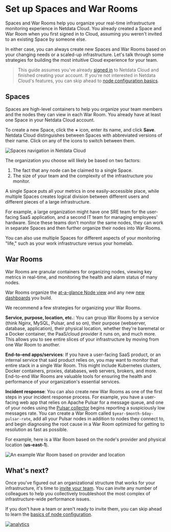 <!--
title: "Set up Spaces and War Rooms"
description: "Netdata Cloud allows people and teams of all sizes to organize their infrastructure and collaborate on anomalies or incidents."
custom_edit_url: https://github.com/netdata/netdata/edit/master/docs/configure/spaces-war-rooms.md
-->

# Set up Spaces and War Rooms

Spaces and War Rooms help you organize your real-time infrastructure monitoring experience in Netdata Cloud. You already
created a Space and War Room when you first signed in to Cloud, assuming you weren't invited to an existing Space by
someone else.

In either case, you can always create new Spaces and War Rooms based on your changing needs or a scaled-up
infrastructure. Let's talk through some strategies for building the most intuitive Cloud experience for your team.

> This guide assumes you've already [signed in](https://app.netdata.cloud) to Netdata Cloud and finished creating your
> account. If you're not interested in Netdata Cloud's features, you can skip ahead to [node configuration
> basics](/docs/configure/nodes.md).

## Spaces

Spaces are high-level containers to help you organize your team members and the nodes they can view in each War Room.
You already have at least one Space in your Netdata Cloud account.

To create a new Space, click the **+** icon, enter its name, and click **Save**. Netdata Cloud distinguishes between
Spaces with abbreviated versions of their name. Click on any of the icons to switch between them.

![Spaces navigation in Netdata
Cloud](https://user-images.githubusercontent.com/1153921/92177439-5b22d000-edf5-11ea-9323-383347f21c8d.png)

The organization you choose will likely be based on two factors:

1.  The fact that any node can be claimed to a single Space.
2.  The size of your team and the complexity of the infrastructure you monitor.

A single Space puts all your metrics in one easily-accessible place, while multiple Spaces creates logical division
between different users and different pieces of a large infrastructure.

For example, a large organization might have one SRE team for the user-facing SaaS application, and a second IT team for
managing employees' hardware. Since these teams don't monitor the same nodes, they can work in separate Spaces and then
further organize their nodes into War Rooms.

You can also use multiple Spaces for different aspects of your monitoring "life," such as your work infrastructure
versus your homelab.

## War Rooms

War Rooms are granular containers for organizing nodes, viewing key metrics in real-time, and monitoring the health and
alarm status of many nodes. 

War Rooms organize the [at-a-glance Node view](/docs/visualize/view-all-nodes.md) and any new [new
dashboards](/docs/visualize/create-dashboards.md) you build.

We recommend a few strategies for organizing your War Rooms.

**Service, purpose, location, etc.**: You can group War Rooms by a service (think Nginx, MySQL, Pulsar, and so on),
their purpose (webserver, database, application), their physical location, whether they're baremetal or a Docker
container, the PaaS/cloud provider it runs on, and much more. This allows you to see entire slices of your
infrastructure by moving from one War Room to another.

**End-to-end apps/services**: If you have a user-facing SaaS product, or an internal service that said product relies
on, you may want to monitor that entire stack in a single War Room. This might include Kubernetes clusters, Docker
containers, proxies, databases, web servers, brokers, and more. End-to-end War Rooms are valuable tools for ensuring the
health and performance of your organization's essential services.

**Incident response**: You can also create new War Rooms as one of the first steps in your incident response process.
For example, you have a user-facing web app that relies on Apache Pulsar for a message queue, and one of your nodes
using the [Pulsar collector](/docs/agent/collectors/go.d.plugin/modules/pulsar) begins reporting a suspiciously low
messages rate. You can create a War Room called `$year-$month-$day-pulsar-rate`, add all your Pulsar nodes in addition
to nodes they connect to, and begin diagnosing the root cause in a War Room optimized for getting to resolution as fast
as possible.

For example, here is a War Room based on the node's provider and physical location (**us-east-1**).

![An example War Room based on provider and
location](https://user-images.githubusercontent.com/1153921/92178714-ff0d7b00-edf7-11ea-8411-09b2e75a5529.png)

## What's next?

Once you've figured out an organizational structure that works for your infrastructure, it's time to [invite your
team](/docs/configure/invite-collaborate.md). You can invite any number of colleagues to help you collectively
troubleshoot the most complex of infrastructure-wide performance issues.

If you don't have a team or aren't ready to invite them, you can skip ahead to learn the [basics of node
configuration](/docs/configure/nodes.md).

[![analytics](https://www.google-analytics.com/collect?v=1&aip=1&t=pageview&_s=1&ds=github&dr=https%3A%2F%2Fgithub.com%2Fnetdata%2Fnetdata&dl=https%3A%2F%2Fmy-netdata.io%2Fgithub%2Fdocs%2Fconfigure%2Fspaces-war-rooms&_u=MAC~&cid=5792dfd7-8dc4-476b-af31-da2fdb9f93d2&tid=UA-64295674-3)](<>)
